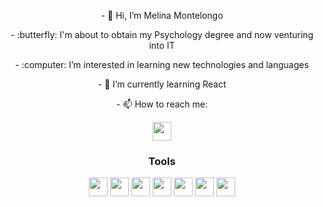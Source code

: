 <style>
img{
  width:30px; 
  height:30px;
  }
</style>
<div align="center">
  <p>- 👋 Hi, I’m Melina Montelongo</p>
  <p>- :butterfly: I'm about to obtain my Psychology degree and now venturing into IT</p>
  <p>- :computer: I’m interested in learning new technologies and languages</p>
  <p>- 🌱 I’m currently learning React</p>
<p>- 📫 How to reach me:</p> <a href= "https://www.linkedin.com/in/melina-montelongo/"><img src="https://cdn.jsdelivr.net/gh/devicons/devicon/icons/linkedin/linkedin-original.svg" style="width:30px; height: 30px"/><a/>
</div>
  
<div align="center">
<h3>Tools</h3>
<img src="https://cdn.jsdelivr.net/gh/devicons/devicon/icons/javascript/javascript-original.svg"/>
<img src="https://cdn.jsdelivr.net/gh/devicons/devicon/icons/html5/html5-original.svg"/>
<img src="https://cdn.jsdelivr.net/gh/devicons/devicon/icons/css3/css3-original.svg"/>
<img src="https://cdn.jsdelivr.net/gh/devicons/devicon/icons/bootstrap/bootstrap-original.svg"/>
<img src="https://cdn.jsdelivr.net/gh/devicons/devicon/icons/react/react-original.svg"/>
<img src="https://cdn.jsdelivr.net/gh/devicons/devicon/icons/vscode/vscode-original.svg"/>
<img src="https://cdn.jsdelivr.net/gh/devicons/devicon/icons/postgresql/postgresql-plain.svg"/>
</div>
<!---
melinamontelongo/melinamontelongo is a ✨ special ✨ repository because its `README.md` (this file) appears on your GitHub profile.
You can click the Preview link to take a look at your changes.
--->
